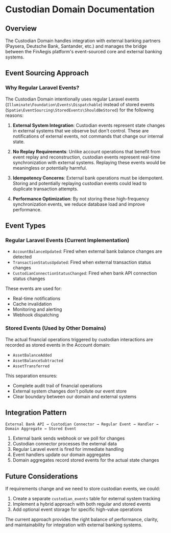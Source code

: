 # Custodian Domain Documentation

## Overview

The Custodian Domain handles integration with external banking partners (Paysera, Deutsche Bank, Santander, etc.) and manages the bridge between the FinAegis platform's event-sourced core and external banking systems.

## Event Sourcing Approach

### Why Regular Laravel Events?

The Custodian Domain intentionally uses regular Laravel events (`Illuminate\Foundation\Events\Dispatchable`) instead of stored events (`Spatie\EventSourcing\StoredEvents\ShouldBeStored`) for the following reasons:

1. **External System Integration**: Custodian events represent state changes in external systems that we observe but don't control. These are notifications of external events, not commands that change our internal state.

2. **No Replay Requirements**: Unlike account operations that benefit from event replay and reconstruction, custodian events represent real-time synchronization with external systems. Replaying these events would be meaningless or potentially harmful.

3. **Idempotency Concerns**: External bank operations must be idempotent. Storing and potentially replaying custodian events could lead to duplicate transaction attempts.

4. **Performance Optimization**: By not storing these high-frequency synchronization events, we reduce database load and improve performance.

## Event Types

### Regular Laravel Events (Current Implementation)
- `AccountBalanceUpdated`: Fired when external bank balance changes are detected
- `TransactionStatusUpdated`: Fired when external transaction status changes
- `CustodianConnectionStatusChanged`: Fired when bank API connection status changes

These events are used for:
- Real-time notifications
- Cache invalidation
- Monitoring and alerting
- Webhook dispatching

### Stored Events (Used by Other Domains)
The actual financial operations triggered by custodian interactions are recorded as stored events in the Account domain:
- `AssetBalanceAdded`
- `AssetBalanceSubtracted`
- `AssetTransferred`

This separation ensures:
- Complete audit trail of financial operations
- External system changes don't pollute our event store
- Clear boundary between our domain and external systems

## Integration Pattern

```
External Bank API → Custodian Connector → Regular Event → Handler → Domain Aggregate → Stored Event
```

1. External bank sends webhook or we poll for changes
2. Custodian connector processes the external data
3. Regular Laravel event is fired for immediate handling
4. Event handlers update our domain aggregates
5. Domain aggregates record stored events for the actual state changes

## Future Considerations

If requirements change and we need to store custodian events, we could:
1. Create a separate `custodian_events` table for external system tracking
2. Implement a hybrid approach with both regular and stored events
3. Add optional event storage for specific high-value operations

The current approach provides the right balance of performance, clarity, and maintainability for integration with external banking systems.